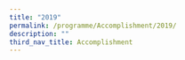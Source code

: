 ```yaml
---
title: "2019"
permalink: /programme/Accomplishment/2019/
description: ""
third_nav_title: Accomplishment
---
```

